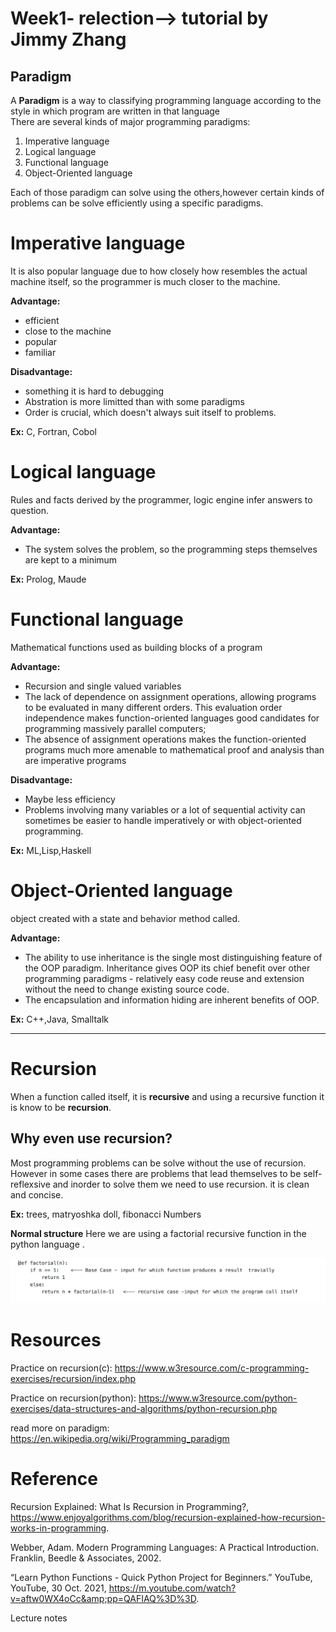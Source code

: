 # Week1- relection--> tutorial by Jimmy Zhang
## Paradigm 
A **Paradigm** is a way to classifying programming language according to the style in which program are written in that language  
There are several kinds of major programming paradigms:
1. Imperative language 
2. Logical language 
3. Functional language 
4. Object-Oriented language 

Each of those paradigm can solve using the others,however certain kinds of problems can be solve efficiently using a specific paradigms.

# Imperative language
It is also popular language due to how closely how resembles the actual machine itself, so the programmer is much closer to the machine.

**Advantage:**
- efficient
- close to the machine
- popular
- familiar

**Disadvantage:**
- something it is hard to debugging
- Abstration is more limitted than with some paradigms
- Order is crucial, which doesn't always suit itself to problems.

**Ex:** C, Fortran, Cobol
# Logical language 
Rules and facts derived by the programmer, logic engine infer answers to question.

**Advantage:**
- The system solves the problem, so the programming steps themselves are kept to a minimum

**Ex:** Prolog, Maude
# Functional language 
Mathematical functions used as building blocks of a program

**Advantage:**
- Recursion and single valued variables
- The lack of dependence on assignment operations, allowing programs to be evaluated in many different orders. This evaluation order independence makes function-oriented languages good candidates for programming massively parallel computers;
- The absence of assignment operations makes the function-oriented programs much more amenable to mathematical proof and analysis than are imperative programs

**Disadvantage:**
- Maybe less efficiency 
- Problems involving many variables or a lot of sequential activity can sometimes be easier to handle imperatively or with object-oriented programming.

**Ex:** ML,Lisp,Haskell
# Object-Oriented language 
object created with a state and behavior method called.

**Advantage:**
- The ability to use inheritance is the single most distinguishing feature of the OOP paradigm. Inheritance gives OOP its chief benefit over other programming paradigms - relatively easy code reuse and extension without the need to change existing source code.
- The encapsulation and information hiding are inherent benefits of OOP.

**Ex:** C++,Java, Smalltalk

--------------------------------------------------------------------------------------------------

# Recursion
When a function called itself, it is **recursive** and using a recursive function it is know to be **recursion**.


## Why even use recursion?
Most programming problems can be solve without the use of recursion. However in some cases there are problems that lead themselves to be self- reflexsive and inorder to solve them we need to use recursion.
it is clean and concise.

**Ex:** trees, matryoshka doll, fibonacci Numbers

**Normal structure**
Here we are using a factorial recursive function in the python language .

![factorial](fac.png)
# Resources
Practice on recursion(c):
https://www.w3resource.com/c-programming-exercises/recursion/index.php

Practice on recursion(python):
https://www.w3resource.com/python-exercises/data-structures-and-algorithms/python-recursion.php

read more on paradigm:
https://en.wikipedia.org/wiki/Programming_paradigm
# Reference
Recursion Explained: What Is Recursion in Programming?, https://www.enjoyalgorithms.com/blog/recursion-explained-how-recursion-works-in-programming. 

Webber, Adam. Modern Programming Languages: A Practical Introduction. Franklin, Beedle &amp; Associates, 2002. 

“Learn Python Functions - Quick Python Project for Beginners.” YouTube, YouTube, 30 Oct. 2021, https://m.youtube.com/watch?v=aftw0WX4oCc&amp;pp=QAFIAQ%3D%3D. 

Lecture notes
